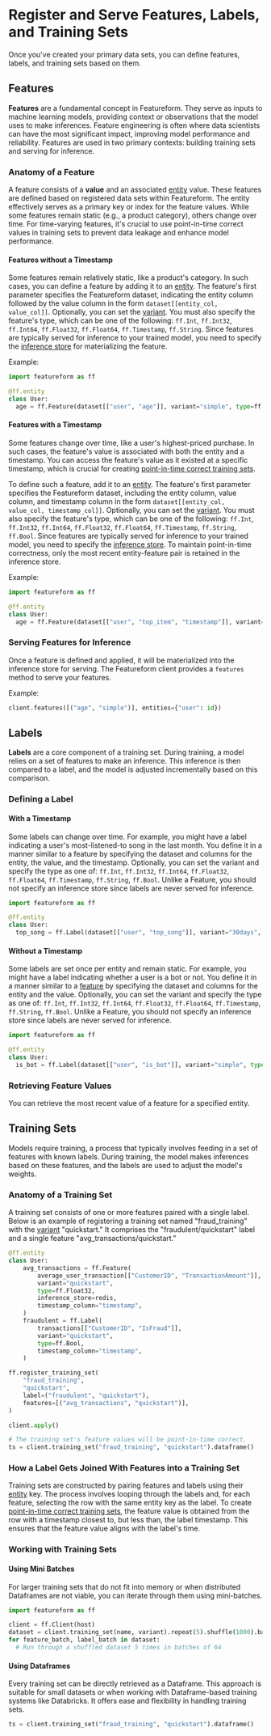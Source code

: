 # Register and Serve Features, Labels, and Training Sets

Once you've created your primary data sets, you can define features, labels, and training sets based on them.

## Features

**Features** are a fundamental concept in Featureform. They serve as inputs to machine learning models, providing context or observations that the model uses to make inferences. Feature engineering is often where data scientists can have the most significant impact, improving model performance and reliability. Features are used in two primary contexts: building training sets and serving for inference.

### Anatomy of a Feature

A feature consists of a **value** and an associated [entity](../abstractions/entity.md) value. These features are defined based on registered data sets within Featureform. The entity effectively serves as a primary key or index for the feature values. While some features remain static (e.g., a product category), others change over time. For time-varying features, it's crucial to use point-in-time correct values in training sets to prevent data leakage and enhance model performance.

#### Features without a Timestamp

Some features remain relatively static, like a product's category. In such cases, you can define a feature by adding it to an [entity](../abstractions/entity.md). The feature's first parameter specifies the Featureform dataset, indicating the entity column followed by the value column in the form `dataset[[entity_col, value_col]]`. Optionally, you can set the [variant](../concepts/versioning-and-variants.md). You must also specify the feature's type, which can be one of the following: `ff.Int`, `ff.Int32`, `ff.Int64`, `ff.Float32`, `ff.Float64`, `ff.Timestamp`, `ff.String`. Since features are typically served for inference to your trained model, you need to specify the [inference store](../providers/inference-store.md) for materializing the feature.

Example:
```python
import featureform as ff

@ff.entity
class User:
  age = ff.Feature(dataset[["user", "age"]], variant="simple", type=ff.Int, inference_store=redis)
```

#### Features with a Timestamp

Some features change over time, like a user's highest-priced purchase. In such cases, the feature's value is associated with both the entity and a timestamp. You can access the feature's value as it existed at a specific timestamp, which is crucial for creating [point-in-time correct training sets](../concepts/point-in-time-correctness-historical-features-timeseries-data.md).

To define such a feature, add it to an [entity](../abstractions/entity.md). The feature's first parameter specifies the Featureform dataset, including the entity column, value column, and timestamp column in the form `dataset[[entity_col, value_col, timestamp_col]]`. Optionally, you can set the [variant](../concepts/versioning-and-variants.md). You must also specify the feature's type, which can be one of the following: `ff.Int`, `ff.Int32`, `ff.Int64`, `ff.Float32`, `ff.Float64`, `ff.Timestamp`, `ff.String`, `ff.Bool`. Since features are typically served for inference to your trained model, you need to specify the [inference store](../providers/inference-store.md). To maintain point-in-time correctness, only the most recent entity-feature pair is retained in the inference store.

Example:
```python
import featureform as ff

@ff.entity
class User:
  age = ff.Feature(dataset[["user", "top_item", "timestamp"]], variant="simple", type=ff.Int, inference_store=redis)
```

### Serving Features for Inference

Once a feature is defined and applied, it will be materialized into the inference store for serving. The Featureform client provides a `features` method to serve your features.

Example:
```python
client.features([("age", "simple")], entities={"user": id})
```

## Labels

**Labels** are a core component of a training set. During training, a model relies on a set of features to make an inference. This inference is then compared to a label, and the model is adjusted incrementally based on this comparison.

### Defining a Label

#### With a Timestamp

Some labels can change over time. For example, you might have a label indicating a user's most-listened-to song in the last month. You define it in a manner similar to a feature by specifying the dataset and columns for the entity, the value, and the timestamp. Optionally, you can set the variant and specify the type as one of: `ff.Int`, `ff.Int32`, `ff.Int64`, `ff.Float32`, `ff.Float64`, `ff.Timestamp`, `ff.String`, `ff.Bool`. Unlike a Feature, you should not specify an inference store since labels are never served for inference.

```python
import featureform as ff

@ff.entity
class User:
  top_song = ff.Label(dataset[["user", "top_song"]], variant="30days", type=ff.String)
```

#### Without a Timestamp

Some labels are set once per entity and remain static. For example, you might have a label indicating whether a user is a bot or not. You define it in a manner similar to a [feature](feature.md) by specifying the dataset and columns for the entity and the value. Optionally, you can set the variant and specify the type as one of: `ff.Int`, `ff.Int32`, `ff.Int64`, `ff.Float32`, `ff.Float64`, `ff.Timestamp`, `ff.String`, `ff.Bool`. Unlike a Feature, you should not specify an inference store since labels are never served for inference.



```python
import featureform as ff

@ff.entity
class User:
  is_bot = ff.Label(dataset[["user", "is_bot"]], variant="simple", type=ff.Bool)
```

### Retrieving Feature Values

You can retrieve the most recent value of a feature for a specified entity.

## Training Sets

Models require training, a process that typically involves feeding in a set of features with known labels. During training, the model makes inferences based on these features, and the labels are used to adjust the model's weights.

### Anatomy of a Training Set

A training set consists of one or more features paired with a single label. Below is an example of registering a training set named "fraud_training" with the [variant](../concepts/versioning-and-variants.md) "quickstart." It comprises the "fraudulent/quickstart" label and a single feature "avg_transactions/quickstart."

```python
@ff.entity
class User:
    avg_transactions = ff.Feature(
        average_user_transaction[["CustomerID", "TransactionAmount"]],
        variant="quickstart",
        type=ff.Float32,
        inference_store=redis,
        timestamp_column="timestamp",
    )
    fraudulent = ff.Label(
        transactions[["CustomerID", "IsFraud"]],
        variant="quickstart",
        type=ff.Bool,
        timestamp_column="timestamp",
    )

ff.register_training_set(
    "fraud_training",
    "quickstart",
    label=("fraudulent", "quickstart"),
    features=[("avg_transactions", "quickstart")],
)

client.apply()

# The training set's feature values will be point-in-time correct.
ts = client.training_set("fraud_training", "quickstart").dataframe()
```

### How a Label Gets Joined With Features into a Training Set

Training sets are constructed by pairing features and labels using their [entity](../abstractions/entity.md) key. The process involves looping through the labels and, for each feature, selecting the row with the same entity key as the label. To create [point-in-time correct training sets](../concepts/point-in-time-correctness-historical-features-timeseries-data.md), the feature value is obtained from the row with a timestamp closest to, but less than, the label timestamp. This ensures that the feature value aligns with the label's time.

### Working with Training Sets

#### Using Mini Batches

For larger training sets that do not fit into memory or when distributed Dataframes are not viable, you can iterate through them using mini-batches.

```python
import featureform as ff

client = ff.Client(host)
dataset = client.training_set(name, variant).repeat(5).shuffle(1000).batch(64)
for feature_batch, label_batch in dataset:
  # Run through a shuffled dataset 5 times in batches of 64
```

#### Using Dataframes

Every training set can be directly retrieved as a Dataframe. This approach is suitable for small datasets or when working with Dataframe-based training systems like Databricks. It offers ease and flexibility in handling training sets.

```python
ts = client.training_set("fraud_training", "quickstart").dataframe()
```
